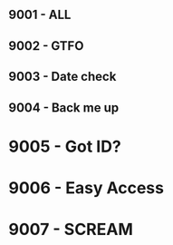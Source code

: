 ## 9001 - ALL

## 9002 - GTFO

## 9003 - Date check

## 9004 - Back me up

# 9005 - Got ID?

# 9006 - Easy Access

# 9007 - SCREAM

